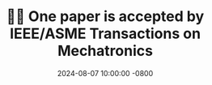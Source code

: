 ---
title: >-
    🎉🎉 One paper is accepted by IEEE/ASME Transactions on Mechatronics 
date: 2024-08-07 10:00:00 -0800
---